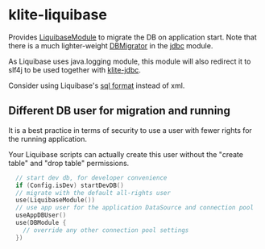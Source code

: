 # klite-liquibase

Provides [LiquibaseModule](src/LiquibaseModule.kt) to migrate the DB on application start.
Note that there is a much lighter-weight [DBMigrator](../jdbc/src/migrator/DBMigrator.kt) in the [jdbc](../jdbc) module.

As Liquibase uses java.logging module, this module will also redirect it to slf4j to be used together with [klite-jdbc](../jdbc).

Consider using Liquibase's [sql format](https://docs.liquibase.com/concepts/basic/sql-format.html) instead of xml.

## Different DB user for migration and running

It is a best practice in terms of security to use a user with fewer rights for the running application.

Your Liquibase scripts can actually create this user without the "create table" and "drop table" permissions.

```kotlin
  // start dev db, for developer convenience
  if (Config.isDev) startDevDB()
  // migrate with the default all-rights user
  use(LiquibaseModule())
  // use app user for the application DataSource and connection pool
  useAppDBUser()
  use(DBModule {
    // override any other connection pool settings
  })
```
